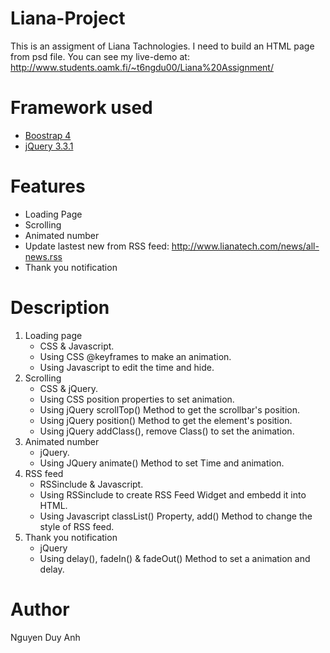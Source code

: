# Liana-Project

This is an assigment of Liana Tachnologies. I need to build an HTML page from psd file.
You can see my live-demo at: http://www.students.oamk.fi/~t6ngdu00/Liana%20Assignment/

# Framework used

- [Boostrap 4](https://getbootstrap.com/docs/4.0/getting-started/introduction/)
- [jQuery 3.3.1](http://api.jquery.com/)

# Features
- Loading Page
- Scrolling
- Animated number
- Update lastest new from RSS feed: http://www.lianatech.com/news/all-news.rss
- Thank you notification

# Description
1. Loading page
    - CSS & Javascript.
    - Using CSS @keyframes to make an animation.
    - Using Javascript to edit the time and hide.
2. Scrolling
    - CSS & jQuery.
    - Using CSS position properties to set animation.
    - Using jQuery scrollTop() Method to get the scrollbar's position.
    - Using jQuery position() Method to get the element's position.
    - Using jQuery addClass(), remove Class() to set the animation.
3. Animated number
    - jQuery.
    - Using JQuery animate() Method to set Time and animation.
4. RSS feed
    - RSSinclude & Javascript.
    - Using RSSinclude to create RSS Feed Widget and embedd it into HTML.
    - Using Javascript classList() Property, add() Method to change the style of RSS feed.
5. Thank you notification
    - jQuery
    - Using delay(), fadeIn() & fadeOut() Method to set a animation and delay.

# Author
Nguyen Duy Anh
